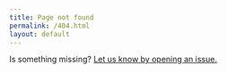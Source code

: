 ```yaml
---
title: Page not found
permalink: /404.html
layout: default
---
```


<p class="lead">Is something missing? <a href="https://github.com/bower/bower.github.io/issues">Let us know by opening an issue.</a></p>

